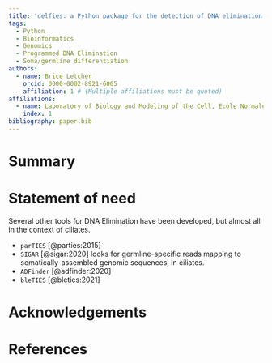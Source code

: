 ```yaml
---
title: 'delfies: a Python package for the detection of DNA elimination breakpoints'
tags:
  - Python
  - Bioinformatics
  - Genomics
  - Programmed DNA Elimination
  - Soma/germline differentiation
authors:
  - name: Brice Letcher
    orcid: 0000-0002-8921-6005
    affiliation: 1 # (Multiple affiliations must be quoted)
affiliations:
  - name: Laboratory of Biology and Modeling of the Cell, Ecole Normale Supérieure de Lyon, CNRS UMR 5239, Inserm U1293, University Claude Bernard Lyon 1, Lyon, France
    index: 1
bibliography: paper.bib
---
```


# Summary

# Statement of need

Several other tools for DNA Elimination have been developed, but almost all in the context of ciliates.

- `parTIES` [@parties:2015] 
- `SIGAR` [@sigar:2020] looks for germline-specific reads mapping to somatically-assembled genomic sequences, in ciliates.
- `ADFinder` [@adfinder:2020] 
- `bleTIES` [@bleties:2021]

# Acknowledgements

# References
